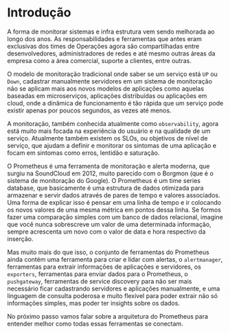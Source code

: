 # Introdução

A forma de monitorar sistemas e infra estrutura vem sendo melhorada ao longo dos anos. As responsabilidades e ferramentas que antes eram exclusivas dos times de Operações agora são compartilhadas entre desenvolvedores, administradores de redes e até mesmo outras áreas da empresa como a área comercial, suporte a clientes, entre outras.

O modelo de monitoração tradicional onde saber se um serviço está `UP` ou `Down`, cadastrar manualmente servidores em um sistema de monitoração não se aplicam mais aos novos modelos de aplicações como aquelas baseadas em microserviços, aplicações distribuídas ou aplicações em cloud, onde a dinâmica de funcionamento é tão rápida que um serviço pode existir apenas por poucos segundos, as vezes até menos.

A monitoração, também conhecida atualmente como `observability`, agora está muito mais focada na experiência do usuário e na qualidade de um serviço. Atualmente também existem os SLOs, ou objetivos de nível de serviço, que ajudam a definir e monitorar os sintomas de uma aplicação e focam em sintomas como erros, lentidão e saturação.

O Prometheus é uma ferramenta de monitoração e alerta moderna, que surgiu na SoundCloud em 2012, muito parecido com o Borgmon (que é o sistema de monitoração do Google). O Prometheus é um time series database, que basicamente é uma estrutura de dados otimizada para armazenar e servir dados através de pares de tempo e valores associados. Uma forma de explicar isso é pensar em uma linha de tempo e ir colocando os novos valores de uma mesma métrica em pontos dessa linha. Se formos fazer uma comparação simples com um banco de dados relacional, imagine que você nunca sobrescreve um valor de uma determinada informação, sempre acrescenta um novo com o valor de data e hora respectivo da inserção.

Mas muito mais do que isso, o conjunto de ferramentas do Prometheus ainda contém uma ferramenta para criar e lidar com alertas, o `alertmanager`, ferramentas para extrair informações de aplicações e servidores, os `exporters`, ferramentas para enviar dados para o Prometheus, o `pushgateway`, ferramentas de service discovery para não ser mais necessário ficar cadastrando servidores e aplicações manualmente, e uma linguagem de consulta poderosa e muito flexível para poder extrair não só informações simples, mas poder ter insights sobre os dados.

No próximo passo vamos falar sobre a arquitetura do Prometheus para entender melhor como todas essas ferramentas se conectam.
